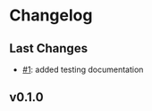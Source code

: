 # Changelog

## Last Changes

- [#1](https://github.com/LaxarJS/laxar-react-adapter/issues/1): added testing documentation


## v0.1.0
